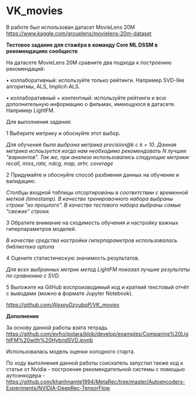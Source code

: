 # VK_movies

В работе был использован датасет MovieLens 20M https://www.kaggle.com/grouplens/movielens-20m-dataset

**Тестовое задание для стажёра в команду Core ML DSSM в рекомендациях сообществ**

На датасете MovieLens 20M сравните два подхода к построению рекомендаций:

• коллаборативный: используйте только рейтинги. Например SVD-like алгоритмы, ALS, Implicit-ALS.

• коллаборативный + контентный: используйте рейтинги и всю дополнительную информацию о фильмах, имеющуюся в датасете. Например LightFM.

Для выполнения задания:

1 Выберите метрику и обоснуйте этот выбор.

*Для обучения была выбрана метрика precision@k с k = 10. Данная метрика испоьзуется когда нам необходимо рекомендовать N лучших "вариантов". Так же, при анализе использовались следующие метрики: recall, miss_rate, ndcg, map, arhr, coverage*

2 Придумайте и обоснуйте способ разбиения данных на обучение и валидацию.

*Столбцы входной таблицы отсортированы в соответствии с временной меткой (timestamp). В качестве тренировочного набора выбраны строки "из прошлого". В качестве тестового набора выбраны самые "свежие" строки.*

3 Обратите внимание на сходимость обучения и настройку важных гиперпараметров моделей.

*В качестве средства настройки гиперпараметров использовалась библиотека optuna*

4 Оцените статистическую значимость результатов.

*Для всех выбранных метрик метод LightFM показал лучшие результаты по сравнению с SVD.*

5 Выложите на GitHub воспроизводимый код и краткий текстовый отчёт с выводами (можно в формате Jupyter Notebook).

*https://github.com/AlexeyDzyubaP/VK_movies*

**Дополнение**

За основу данной работы взята тетрадь https://github.com/evfro/polara/blob/develop/examples/Comparing%20LightFM%20with%20HybridSVD.ipynb

Использовалась модель оценки холодного старта.

По ходу выполнения данной работы соискатель запустил также код к статье от Nvidia - построение рекомендательной системы с помощью аутоэнкодера - https://github.com/khanhnamle1994/MetaRec/tree/master/Autoencoders-Experiments/NVIDIA-DeepRec-TensorFlow
